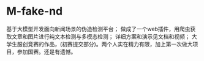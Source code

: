 # M-fake-nd
基于大模型开发面向新闻场景的伪造检测平台；
做成了一个web插件，用爬虫获取文章和图片进行纯文本检测与多模态检测；
详细方案和演示见文档和视频；
大学生服创竞赛的作品，(初赛提交部分)。两个人实在精力有限，加上第一次做大项目，参加国赛。还是有遗憾。
